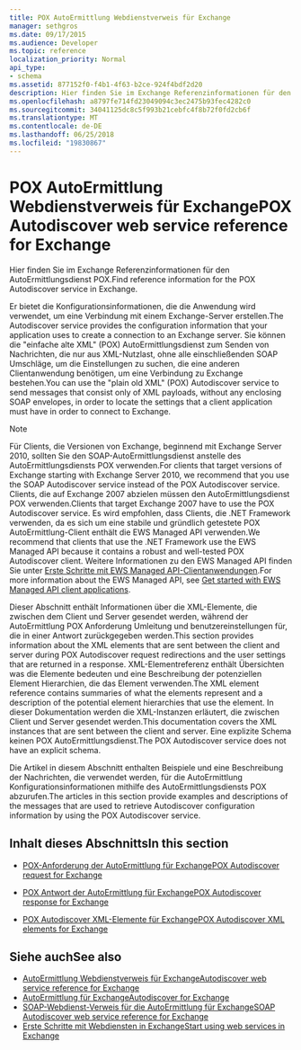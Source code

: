 ```yaml
---
title: POX AutoErmittlung Webdienstverweis für Exchange
manager: sethgros
ms.date: 09/17/2015
ms.audience: Developer
ms.topic: reference
localization_priority: Normal
api_type:
- schema
ms.assetid: 877152f0-f4b1-4f63-b2ce-924f4bdf2d20
description: Hier finden Sie im Exchange Referenzinformationen für den AutoErmittlungsdienst POX.
ms.openlocfilehash: a8797fe714fd23049094c3ec2475b93fec4282c0
ms.sourcegitcommit: 34041125dc8c5f993b21cebfc4f8b72f0fd2cb6f
ms.translationtype: MT
ms.contentlocale: de-DE
ms.lasthandoff: 06/25/2018
ms.locfileid: "19830867"
---
```

# <a name="pox-autodiscover-web-service-reference-for-exchange"></a><span data-ttu-id="f8ddb-103">POX AutoErmittlung Webdienstverweis für Exchange</span><span class="sxs-lookup"><span data-stu-id="f8ddb-103">POX Autodiscover web service reference for Exchange</span></span>

<span data-ttu-id="f8ddb-104">Hier finden Sie im Exchange Referenzinformationen für den AutoErmittlungsdienst POX.</span><span class="sxs-lookup"><span data-stu-id="f8ddb-104">Find reference information for the POX Autodiscover service in Exchange.</span></span>
  
<span data-ttu-id="f8ddb-105">Er bietet die Konfigurationsinformationen, die die Anwendung wird verwendet, um eine Verbindung mit einem Exchange-Server erstellen.</span><span class="sxs-lookup"><span data-stu-id="f8ddb-105">The Autodiscover service provides the configuration information that your application uses to create a connection to an Exchange server.</span></span> <span data-ttu-id="f8ddb-106">Sie können die "einfache alte XML" (POX) AutoErmittlungsdienst zum Senden von Nachrichten, die nur aus XML-Nutzlast, ohne alle einschließenden SOAP Umschläge, um die Einstellungen zu suchen, die eine anderen Clientanwendung benötigen, um eine Verbindung zu Exchange bestehen.</span><span class="sxs-lookup"><span data-stu-id="f8ddb-106">You can use the "plain old XML" (POX) Autodiscover service to send messages that consist only of XML payloads, without any enclosing SOAP envelopes, in order to locate the settings that a client application must have in order to connect to Exchange.</span></span>
  
> [!NOTE]
> <span data-ttu-id="f8ddb-107">Für Clients, die Versionen von Exchange, beginnend mit Exchange Server 2010, sollten Sie den SOAP-AutoErmittlungsdienst anstelle des AutoErmittlungsdiensts POX verwenden.</span><span class="sxs-lookup"><span data-stu-id="f8ddb-107">For clients that target versions of Exchange starting with Exchange Server 2010, we recommend that you use the SOAP Autodiscover service instead of the POX Autodiscover service.</span></span> <span data-ttu-id="f8ddb-108">Clients, die auf Exchange 2007 abzielen müssen den AutoErmittlungsdienst POX verwenden.</span><span class="sxs-lookup"><span data-stu-id="f8ddb-108">Clients that target Exchange 2007 have to use the POX Autodiscover service.</span></span> <span data-ttu-id="f8ddb-109">Es wird empfohlen, dass Clients, die .NET Framework verwenden, da es sich um eine stabile und gründlich getestete POX AutoErmittlung-Client enthält die EWS Managed API verwenden.</span><span class="sxs-lookup"><span data-stu-id="f8ddb-109">We recommend that clients that use the .NET Framework use the EWS Managed API because it contains a robust and well-tested POX Autodiscover client.</span></span> <span data-ttu-id="f8ddb-110">Weitere Informationen zu den EWS Managed API finden Sie unter [Erste Schritte mit EWS Managed API-Clientanwendungen](http://msdn.microsoft.com/library/c2267733-6f4f-49e5-9614-1e4a24c3af1a%28Office.15%29.aspx).</span><span class="sxs-lookup"><span data-stu-id="f8ddb-110">For more information about the EWS Managed API, see [Get started with EWS Managed API client applications](http://msdn.microsoft.com/library/c2267733-6f4f-49e5-9614-1e4a24c3af1a%28Office.15%29.aspx).</span></span> 
  
<span data-ttu-id="f8ddb-111">Dieser Abschnitt enthält Informationen über die XML-Elemente, die zwischen dem Client und Server gesendet werden, während der AutoErmittlung POX Anforderung Umleitung und benutzereinstellungen für, die in einer Antwort zurückgegeben werden.</span><span class="sxs-lookup"><span data-stu-id="f8ddb-111">This section provides information about the XML elements that are sent between the client and server during POX Autodiscover request redirections and the user settings that are returned in a response.</span></span> <span data-ttu-id="f8ddb-112">XML-Elementreferenz enthält Übersichten was die Elemente bedeuten und eine Beschreibung der potenziellen Element Hierarchien, die das Element verwenden.</span><span class="sxs-lookup"><span data-stu-id="f8ddb-112">The XML element reference contains summaries of what the elements represent and a description of the potential element hierarchies that use the element.</span></span> <span data-ttu-id="f8ddb-113">In dieser Dokumentation werden die XML-Instanzen erläutert, die zwischen Client und Server gesendet werden.</span><span class="sxs-lookup"><span data-stu-id="f8ddb-113">This documentation covers the XML instances that are sent between the client and server.</span></span> <span data-ttu-id="f8ddb-114">Eine explizite Schema keinen POX AutoErmittlungsdienst.</span><span class="sxs-lookup"><span data-stu-id="f8ddb-114">The POX Autodiscover service does not have an explicit schema.</span></span>
  
<span data-ttu-id="f8ddb-115">Die Artikel in diesem Abschnitt enthalten Beispiele und eine Beschreibung der Nachrichten, die verwendet werden, für die AutoErmittlung Konfigurationsinformationen mithilfe des AutoErmittlungsdiensts POX abzurufen.</span><span class="sxs-lookup"><span data-stu-id="f8ddb-115">The articles in this section provide examples and descriptions of the messages that are used to retrieve Autodiscover configuration information by using the POX Autodiscover service.</span></span> 
  
## <a name="in-this-section"></a><span data-ttu-id="f8ddb-116">Inhalt dieses Abschnitts</span><span class="sxs-lookup"><span data-stu-id="f8ddb-116">In this section</span></span>
<span data-ttu-id="f8ddb-117"><a name="bk_InThisSection"> </a></span><span class="sxs-lookup"><span data-stu-id="f8ddb-117"></span></span>

- [<span data-ttu-id="f8ddb-118">POX-Anforderung der AutoErmittlung für Exchange</span><span class="sxs-lookup"><span data-stu-id="f8ddb-118">POX Autodiscover request for Exchange</span></span>](pox-autodiscover-request-for-exchange.md)
    
- [<span data-ttu-id="f8ddb-119">POX Antwort der AutoErmittlung für Exchange</span><span class="sxs-lookup"><span data-stu-id="f8ddb-119">POX Autodiscover response for Exchange</span></span>](pox-autodiscover-response-for-exchange.md)
    
- [<span data-ttu-id="f8ddb-120">POX Autodiscover XML-Elemente für Exchange</span><span class="sxs-lookup"><span data-stu-id="f8ddb-120">POX Autodiscover XML elements for Exchange</span></span>](pox-autodiscover-xml-elements-for-exchange.md)
    
## <a name="see-also"></a><span data-ttu-id="f8ddb-121">Siehe auch</span><span class="sxs-lookup"><span data-stu-id="f8ddb-121">See also</span></span>

- [<span data-ttu-id="f8ddb-122">AutoErmittlung Webdienstverweis für Exchange</span><span class="sxs-lookup"><span data-stu-id="f8ddb-122">Autodiscover web service reference for Exchange</span></span>](autodiscover-web-service-reference-for-exchange.md)
- [<span data-ttu-id="f8ddb-123">AutoErmittlung für Exchange</span><span class="sxs-lookup"><span data-stu-id="f8ddb-123">Autodiscover for Exchange</span></span>](../exchange-web-services/autodiscover-for-exchange.md)   
- [<span data-ttu-id="f8ddb-124">SOAP-Webdienst-Verweis für die AutoErmittlung für Exchange</span><span class="sxs-lookup"><span data-stu-id="f8ddb-124">SOAP Autodiscover web service reference for Exchange</span></span>](soap-autodiscover-web-service-reference-for-exchange.md)
- [<span data-ttu-id="f8ddb-125">Erste Schritte mit Webdiensten in Exchange</span><span class="sxs-lookup"><span data-stu-id="f8ddb-125">Start using web services in Exchange</span></span>](../exchange-web-services/start-using-web-services-in-exchange.md)
    

